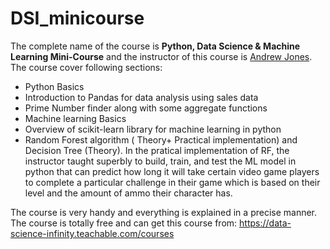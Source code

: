 # DSI_minicourse
The complete name of the course is **Python, Data Science & Machine Learning Mini-Course** and the instructor of this course is [Andrew Jones](https://www.linkedin.com/in/andrew-jones-data-science-infinity-52a35aa/). The course cover following sections:
  * Python Basics
  * Introduction to Pandas for data analysis using sales data
  * Prime Number finder along with some aggregate functions
  * Machine learning Basics
  * Overview of scikit-learn library for machine learning in python
  * Random Forest algorithm ( Theory+ Practical implementation) and Decision Tree (Theory). In the pratical implementation of RF, the instructor taught superbly to build, train, and test the ML model in python that can predict how long it will take certain video game players to complete a particular challenge in their game which is based on their level and the amount of ammo their character has.

The course is very handy and everything is explained in a precise manner. The course is totally free and can get this course from: https://data-science-infinity.teachable.com/courses
